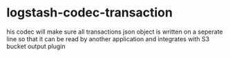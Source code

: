 # logstash-codec-transaction
his codec will make sure all transactions json object is written on a seperate line so that it can be read by another application and integrates with S3 bucket output plugin
